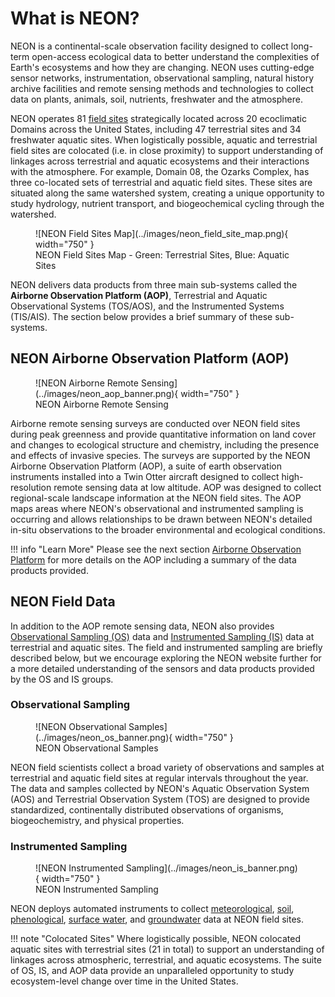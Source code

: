 # What is NEON?

NEON is a continental-scale observation facility designed to collect long-term open-access ecological data to better understand the complexities of Earth's ecosystems and how they are changing. NEON uses cutting-edge sensor networks, instrumentation, observational sampling, natural history archive facilities and remote sensing methods and technologies to collect data on plants, animals, soil, nutrients, freshwater and the atmosphere.

NEON operates 81 [field sites](https://www.neonscience.org/field-sites/about-field-sites) strategically located across 20 ecoclimatic Domains across the United States, including 47 terrestrial sites and 34 freshwater aquatic sites. When logistically possible, aquatic and terrestrial field sites are colocated (i.e. in close proximity) to support understanding of linkages across terrestrial and aquatic ecosystems and their interactions with the atmosphere. For example, Domain 08, the Ozarks Complex, has three co-located sets of terrestrial and aquatic field sites. These sites are situated along the same watershed system, creating a unique opportunity to study hydrology, nutrient transport, and biogeochemical cycling through the watershed.

<figure markdown>
  ![NEON Field Sites Map](../images/neon_field_site_map.png){ width="750" }
  <figcaption>NEON Field Sites Map - Green: Terrestrial Sites, Blue: Aquatic Sites</figcaption>
</figure>

NEON delivers data products from three main sub-systems called the **Airborne Observation Platform (AOP)**, Terrestrial and Aquatic Observational Systems (TOS/AOS), and the Instrumented Systems (TIS/AIS). The section below provides a brief summary of these sub-systems.

## NEON Airborne Observation Platform (AOP)

<figure markdown>
  ![NEON Airborne Remote Sensing](../images/neon_aop_banner.png){ width="750" }
  <figcaption>NEON Airborne Remote Sensing</figcaption>
</figure>

Airborne remote sensing surveys are conducted over NEON field sites during peak greenness and provide quantitative information on land cover and changes to ecological structure and chemistry, including the presence and effects of invasive species. The surveys are supported by the NEON Airborne Observation Platform (AOP), a suite of earth observation instruments installed into a Twin Otter aircraft designed to collect high-resolution remote sensing data at low altitude. AOP was designed to collect regional-scale landscape information at the NEON field sites. The AOP maps areas where NEON's observational and instrumented sampling is occurring and allows relationships to be drawn between NEON's detailed in-situ observations to the broader environmental and ecological conditions.

!!! info "Learn More"
    Please see the next section [Airborne Observation Platform](aop.md) for more details on the AOP including a summary of the data products provided.

## NEON Field Data

In addition to the AOP remote sensing data, NEON also provides [Observational Sampling (OS)](https://www.neonscience.org/data-collection/observational-sampling) data and [Instrumented Sampling (IS)](https://www.neonscience.org/data-collection/automated-instruments) data at terrestrial and aquatic sites. The field and instrumented sampling are briefly described below, but we encourage exploring the NEON website further for a more detailed understanding of the sensors and data products provided by the OS and IS groups.

### Observational Sampling

<figure markdown>
  ![NEON Observational Samples](../images/neon_os_banner.png){ width="750" }
  <figcaption>NEON Observational Samples</figcaption>
</figure>

NEON field scientists collect a broad variety of observations and samples at terrestrial and aquatic field sites at regular intervals throughout the year. The data and samples collected by NEON's Aquatic Observation System (AOS) and Terrestrial Observation System (TOS) are designed to provide standardized, continentally distributed observations of organisms, biogeochemistry, and physical properties.

### Instrumented Sampling

<figure markdown>
  ![NEON Instrumented Sampling](../images/neon_is_banner.png){ width="750" }
  <figcaption>NEON Instrumented Sampling</figcaption>
</figure>

NEON deploys automated instruments to collect [meteorological](https://www.neonscience.org/data-collection/meteorology), [soil](https://www.neonscience.org/data-collection/soil-sensors), [phenological](https://www.neonscience.org/data-collection/phenocams), [surface water](https://www.neonscience.org/data-collection/surface-water), and [groundwater](https://www.neonscience.org/data-collection/groundwater) data at NEON field sites.

!!! note "Colocated Sites"
    Where logistically possible, NEON colocated aquatic sites with terrestrial sites (21 in total) to support an understanding of linkages across atmospheric, terrestrial, and aquatic ecosystems. The suite of OS, IS, and AOP data provide an unparalleled opportunity to study ecosystem-level change over time in the United States.